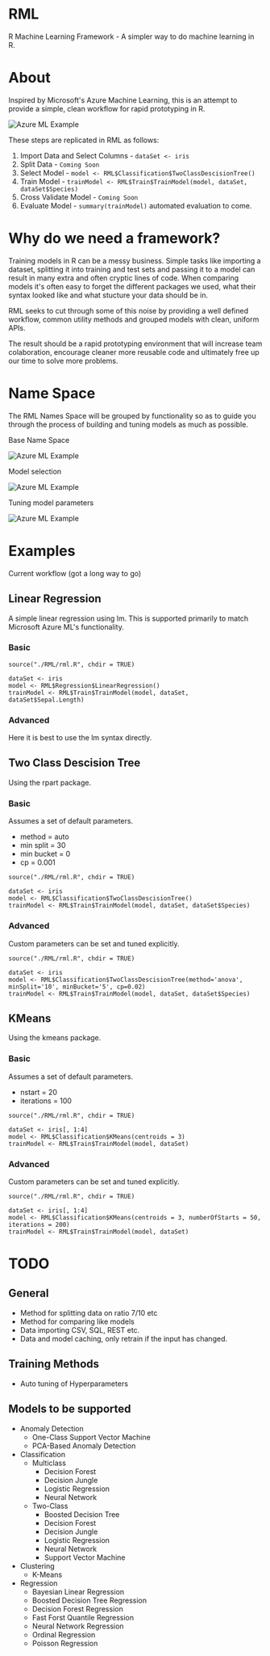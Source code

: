 # RML
R Machine Learning Framework - A simpler way to do machine learning in R. 

# About
Inspired by Microsoft's Azure Machine Learning, this is an attempt to provide a simple, clean workflow for rapid prototyping in R. 

![Azure ML Example](images/azureML.png) 

These steps are replicated in RML as follows:

1. Import Data and Select Columns - `dataSet <- iris`
2. Split Data - `Coming Soon`
3. Select Model - `model <- RML$Classification$TwoClassDescisionTree()`
4. Train Model - `trainModel <- RML$Train$TrainModel(model, dataSet, dataSet$Species)`
5. Cross Validate Model - `Coming Soon`
6. Evaluate Model - `summary(trainModel)` automated evaluation to come.

# Why do we need a framework?
Training models in R can be a messy business. Simple tasks like importing a dataset, splitting it into training and test sets and passing it to a model can result in many extra and often cryptic lines of code. When comparing models it's often easy to forget the different packages we used, what their syntax looked like and what stucture your data should be in. 

RML seeks to cut through some of this noise by providing a well defined workflow, common utility methods and grouped models with clean, uniform APIs.

The result should be a rapid prototyping environment that will increase team colaboration, encourage cleaner more reusable code and ultimately free up our time to solve more problems. 

# Name Space
The RML Names Space will be grouped by functionality so as to guide you through the process of building and tuning models as much as possible. 

Base Name Space

![Azure ML Example](images/RMLExample1.png)

Model selection 

![Azure ML Example](images/RMLExample2.png)

Tuning model parameters 

![Azure ML Example](images/RMLExample3.png) 

# Examples
Current workflow (got a long way to go)

## Linear Regression
A simple linear regression using lm. This is supported primarily to match Microsoft Azure ML's functionality. 

### Basic 
```
source("./RML/rml.R", chdir = TRUE)

dataSet <- iris
model <- RML$Regression$LinearRegression()
trainModel <- RML$Train$TrainModel(model, dataSet, dataSet$Sepal.Length)
```

### Advanced
Here it is best to use the lm syntax directly. 

## Two Class Descision Tree
Using the rpart package.

### Basic
Assumes a set of default parameters.

* method = auto
* min split = 30
* min bucket = 0
* cp = 0.001

```
source("./RML/rml.R", chdir = TRUE)

dataSet <- iris
model <- RML$Classification$TwoClassDescisionTree()
trainModel <- RML$Train$TrainModel(model, dataSet, dataSet$Species)
```

### Advanced
Custom parameters can be set and tuned explicitly. 

```
source("./RML/rml.R", chdir = TRUE)

dataSet <- iris
model <- RML$Classification$TwoClassDescisionTree(method='anova', minSplit='10', minBucket='5', cp=0.02)
trainModel <- RML$Train$TrainModel(model, dataSet, dataSet$Species)
```

## KMeans
Using the kmeans package.

### Basic
Assumes a set of default parameters.
* nstart = 20
* iterations = 100

```
source("./RML/rml.R", chdir = TRUE)

dataSet <- iris[, 1:4]
model <- RML$Classification$KMeans(centroids = 3)
trainModel <- RML$Train$TrainModel(model, dataSet)
```

### Advanced
Custom parameters can be set and tuned explicitly. 

```
source("./RML/rml.R", chdir = TRUE)

dataSet <- iris[, 1:4]
model <- RML$Classification$KMeans(centroids = 3, numberOfStarts = 50, iterations = 200)
trainModel <- RML$Train$TrainModel(model, dataSet)
```

# TODO

## General
* Method for splitting data on ratio 7/10 etc
* Method for comparing like models
* Data importing CSV, SQL, REST etc.
* Data and model caching, only retrain if the input has changed.

## Training Methods
* Auto tuning of Hyperparameters

## Models to be supported 
* Anomaly Detection
    * One-Class Support Vector Machine
    * PCA-Based Anomaly Detection
* Classification
    * Multiclass
        * Decision Forest
        * Decision Jungle
        * Logistic Regression
        * Neural Network
    * Two-Class
        * Boosted Decision Tree
        * Decision Forest
        * Decision Jungle
        * Logistic Regression
        * Neural Network
        * Support Vector Machine
* Clustering
    * K-Means
* Regression
    * Bayesian Linear Regression
    * Boosted Decision Tree Regression
    * Decision Forest Regression
    * Fast Forst Quantile Regression
    * Neural Network Regression
    * Ordinal Regression
    * Poisson Regression
